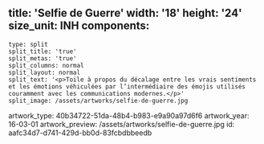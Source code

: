title: 'Selfie de Guerre'
width: '18'
height: '24'
size_unit: INH
components:
  -
    type: split
    split_title: 'true'
    split_metas: 'true'
    split_columns: normal
    split_layout: normal
    split_text: '<p>Toile à propos du décalage entre les vrais sentiments et les émotions véhiculées par l’intermédiaire des émojis utilisés couramment avec les communications modernes.</p>'
    split_image: /assets/artworks/selfie-de-guerre.jpg
artwork_type: 40b34722-51da-48b4-b983-e9a90a97d6f6
artwork_year: 16-03-01
artwork_preview: /assets/artworks/selfie-de-guerre.jpg
id: aafc34d7-d741-429d-bb0d-83fcbdbbeedb

